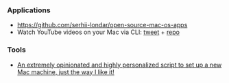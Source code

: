 ### Applications

- https://github.com/serhii-londar/open-source-mac-os-apps
- Watch YouTube videos on your Mac via CLI: [tweet](https://twitter.com/JNYBGR/status/1216006056150781953) + [repo](https://github.com/JonnyBurger/pipcorn/)

### Tools

- [An extremely opinionated and highly personalized script to set up a new Mac machine, just the way I like it!](https://github.com/nnja/new-computer)
